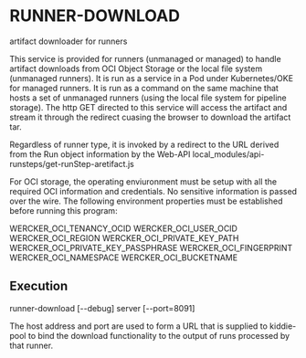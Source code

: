 # RUNNER-DOWNLOAD
artifact downloader for runners

This service is provided for runners (unmanaged or managed) to handle artifact downloads
from OCI Object Storage or the local file system (unmanaged runners). It is run as a service
in a Pod under Kubernetes/OKE for managed runners. It is run as a command on the same machine
that hosts a set of unmanaged runners (using the local file system for pipeline storage). The
http GET directed to this service will access the artifact and stream it through the redirect
cuasing the browser to download the artifact tar. 

Regardless of runner type, it is invoked by a redirect to the URL derived from the Run object
information by the Web-API local_modules/api-runsteps/get-runStep-aretifact.js 

For OCI storage, the operating enviuronment must be setup with all the required OCI information
and credentials. No sensitive information is passed over the wire. The following environment
properties must be established before running this program: 

   WERCKER_OCI_TENANCY_OCID
   WERCKER_OCI_USER_OCID
   WERCKER_OCI_REGION
   WERCKER_OCI_PRIVATE_KEY_PATH
   WERCKER_OCI_PRIVATE_KEY_PASSPHRASE
   WERCKER_OCI_FINGERPRINT
   WERCKER_OCI_NAMESPACE
   WERCKER_OCI_BUCKETNAME  



Execution
--------

runner-download [--debug] server [--port=8091] 

The host address and port are used to form a URL that is supplied to kiddie-pool to bind the
download functionality to the output of runs processed by that runner. 
